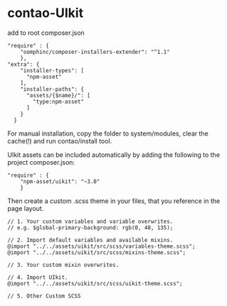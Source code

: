 # contao-UIkit

add to root composer.json
```
"require" : {
    "oomphinc/composer-installers-extender": "^1.1"
    },
"extra": {
    "installer-types": [
      "npm-asset"
    ],
    "installer-paths": {
      "assets/{$name}/": [
        "type:npm-asset"
      ]
    }
  }
  ```

For manual installation, copy the folder to system/modules, clear the cache(!) and run contao/install tool.

UIkit assets can be included automatically by adding the following to the project composer.json:
```
"require" : {
    "npm-asset/uikit": "~3.0"
    }
```

Then create a custom .scss theme in your files, that you reference in the page layout.
```
// 1. Your custom variables and variable overwrites.
// e.g. $global-primary-background: rgb(0, 48, 135);

// 2. Import default variables and available mixins.
@import "../../assets/uikit/src/scss/variables-theme.scss";
@import "../../assets/uikit/src/scss/mixins-theme.scss";

// 3. Your custom mixin overwrites.

// 4. Import UIkit.
@import "../../assets/uikit/src/scss/uikit-theme.scss";

// 5. Other Custom SCSS


    
